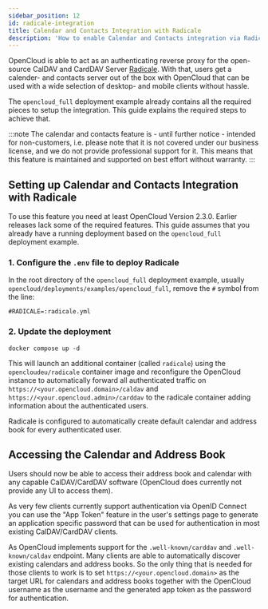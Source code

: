 ```yaml
---
sidebar_position: 12
id: radicale-integration
title: Calendar and Contacts Integration with Radicale
description: 'How to enable Calendar and Contacts integration via Radicale in OpenCloud.'
---
```


OpenCloud is able to act as an authenticating reverse proxy for the open-source CalDAV and CardDAV Server
[Radicale](https://radicale.org). With that, users get a calender- and contacts server out of the box with OpenCloud
that can be used with a wide selection of desktop- and mobile clients without hassle.

The `opencloud_full` deployment example already contains all the required pieces to setup the integration. This guide
explains the required steps to achieve that.

:::note The calendar and contacts feature is - until further notice - intended for non-customers, i.e. please note that
it is not covered under our business license, and we do not provide professional support for it. This means that this
feature is maintained and supported on best effort without warranty. :::

## Setting up Calendar and Contacts Integration with Radicale

To use this feature you need at least OpenCloud Version 2.3.0. Earlier releases lack some of the required features. This
guide assumes that you already have a running deployment based on the `opencloud_full` deployment example.

### 1. Configure the `.env` file to deploy Radicale

In the root directory of the `opencloud_full` deployment example, usually
`opencloud/deployments/examples/opencloud_full`, remove the `#` symbol from the line:

```env
#RADICALE=:radicale.yml
```

### 2. Update the deployment

```shell
docker compose up -d
```

This will launch an additional container (called `radicale`) using the `opencloudeu/radicale` container image and
reconfigure the OpenCloud instance to automatically forward all authenticated traffic on
`https://<your.opencloud.domain>/caldav` and `https://<your.opencloud.admin>/carddav` to the radicale container adding
information about the authenticated users.

Radicale is configured to automatically create default calendar and address book for every authenticated user.

## Accessing the Calendar and Address Book

Users should now be able to access their address book and calendar with any capable CalDAV/CardDAV software (OpenCloud
does currently not provide any UI to access them).

As very few clients currently support authentication via OpenID Connect you can use the "App Token" feature in the
user's settings page to generate an application specific password that can be used for authentication in most existing
CalDAV/CardDAV clients.

As OpenCloud implements support for the `.well-known/carddav` and `.well-known/caldav` endpoint. Many clients are able
to automatically discover existing calendars and address books. So the only thing that is needed for those clients to
work is to set `https://<your.opencloud.domain>` as the target URL for calendars and address books together with the
OpenCloud username as the username and the generated app token as the password for authentication.
